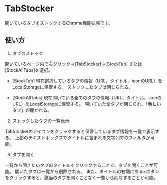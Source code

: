 # TabStocker

開いているタブをストックするChrome機能拡張です。

## 使い方

1. タブのストック

開いているページ内で右クリック→[TabStocker]→[StockTab] または [StockAllTabs]を選択。

 - [StockTab]
   現在選択しているタブの情報（URL、タイトル、iconのURL）をLocalStorageに保管する。
   ストックしたタブは閉じられる。

 - [StockAllTabs]
   現在開いている全てのタブの情報（URL、タイトル、iconのURL）をLocalStorageに保管する。
   開いていた全タブが閉じられ、「新しいタブ」が開かれる。

2. ストックしたタブの一覧表示

TabStockerのアイコンをクリックすると保管しているタブ情報を一覧で表示する。
上部のテキストボックスでタイトルに含まれる文字列でのフィルタが可能。

3. タブを開く

一覧から開きたいタブのタイトルをクリックすることで、タブを開くことが可能。
開いたタブは一覧から削除される。
また、タイトルの右端にある×ボタンをクリックすると、該当のタブを開くことなく一覧から削除することが可能。
